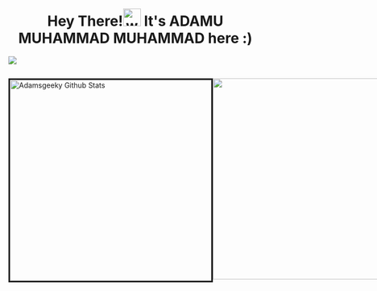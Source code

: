 <h1 align="center">Hey There!<img alt="wave" src="https://emojis.slackmojis.com/emojis/images/1588177020/8809/wave_hello.gif?1588177020" width="35"> It's ADAMU MUHAMMAD MUHAMMAD here :) </h1>

![](https://activity-graph.herokuapp.com/graph?username=Adamsgeeky&theme=react-dark&hide_border=true&area=true)
<div style="display: flex;">
<p syle="flex: 1"><img width="400px" style="border-style:solid" src="https://github-readme-streak-stats.herokuapp.com/?user=AdamsGeeky&theme=radical" alt="Adamsgeeky Github Stats" />
  </p>
  <p syle="flex: 1">
  <img width="400px" src="https://github-readme-stats.vercel.app/api?username=AdamsGeeky&count_private=true&theme=radical"/>
</p>
</div>
<!--
**AdamsGeeky/AdamsGeeky** is a ✨ _special_ ✨ repository because its `README.md` (this file) appears on your GitHub profile.

Here are some ideas to get you started:

- 🔭 I’m currently working on ...
- 🌱 I’m currently learning ...
- 👯 I’m looking to collaborate on ...
- 🤔 I’m looking for help with ...
- 💬 Ask me about ...
- 📫 How to reach me: ...
- 😄 Pronouns: ...
- ⚡ Fun fact: ...
-->
<!-- [Geek Innovative tech](https://www.youtube.com/watch?v=dDiVlC7oRrI&list=PL1tNMhAqE_3bom_21T-O3o8r9D2v4X_gr&index=2) -->